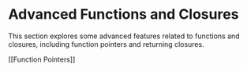 # Advanced Functions and Closures

This section explores some advanced features related to functions and closures, including function pointers and returning closures.



[[Function Pointers]]
